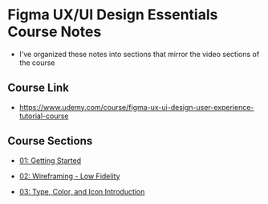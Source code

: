 # Figma UX/UI Design Essentials Course Notes

- I've organized these notes into sections that mirror the video sections of the course

## Course Link

- https://www.udemy.com/course/figma-ux-ui-design-user-experience-tutorial-course

## Course Sections

- [01: Getting Started](./01-getting-started.md)

- [02: Wireframing - Low Fidelity](./02-wireframing-low-fidelity.md)

- [03: Type, Color, and Icon Introduction](./03-type-color-and-icon-introduction.md)




